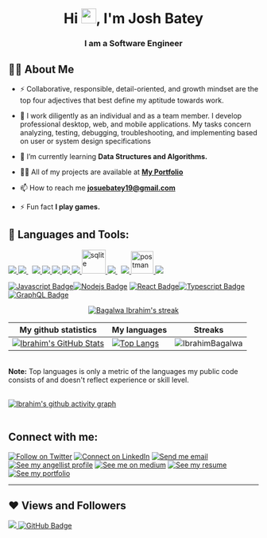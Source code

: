 
<h1 align="center">Hi <img src="https://raw.githubusercontent.com/MartinHeinz/MartinHeinz/master/wave.gif" width="30px">, I'm Josh Batey</h1>
<h3 align="center">I am a Software Engineer</h3>


## 🙋‍♂️ About Me

- ⚡ Collaborative, responsible, detail-oriented, and growth mindset are the top four adjectives that best define my aptitude towards work.

- 👯 I work diligently as an individual and as a team member. I develop professional desktop, web, and mobile applications. My tasks concern analyzing, testing, debugging, troubleshooting, and implementing based on user or system design specifications
  
- 🌱 I’m currently learning **Data Structures and Algorithms.**

<!-- - 👯 I’m looking to collaborate on **OpenSource Projects** -->

- 👨‍💻 All of my projects are available at **[My Portfolio](#)**

- 📫 How to reach me **josuebatey19@gmail.com**

- ⚡ Fun fact **I play games.**

## 🚀 Languages and Tools:

<p align="left"> 
    <a href="https://developer.mozilla.org/en-US/docs/Web/JavaScript" target="_blank"> <img src="https://img.icons8.com/color/48/000000/javascript.png"/> </a> 
    <a style="padding-right:8px;" href="https://https://www.djangoproject.com/" target="_blank"> <img src="https://img.icons8.com/color/48/000000/django.png"/> </a> 
<!--     <a href="https://expressjs.com" target="_blank"> <img src="https://raw.githubusercontent.com/devicons/devicon/master/icons/express/express-original-wordmark.svg" alt="express" width="40" height="40"/> </a> -->
<!--     <a href="https://reactjs.org/" target="_blank"> <img src="https://img.icons8.com/color/48/000000/react-native.png"/> </a> -->
<!--     <a href="https://redux.js.org" target="_blank"> <img src="https://img.icons8.com/color/48/000000/redux.png"/> </a> -->
    <a href="https://www.python.org" target="_blank"> <img src="https://img.icons8.com/color/48/000000/python.png"/> </a> 
    <a href="https://www.w3.org/html/" target="_blank"> <img src="https://img.icons8.com/color/48/000000/html-5.png"/> </a> 
    <a href="https://www.w3schools.com/css/" target="_blank"> <img src="https://img.icons8.com/color/48/000000/css3.png"/> </a> 
    <a href="https://getbootstrap.com" target="_blank"> <img src="https://img.icons8.com/color/48/000000/bootstrap.png"/> </a> 
    <a href="https://www.java.com" target="_blank"> <img src="https://img.icons8.com/color/48/000000/java-coffee-cup-logo.png"/> </a>
    <!-- <a href="https://spring.io/projects/spring-boot" target="_blank"> <img src="https://img.icons8.com/color/48/000000/spring-logo.png"/> </a>  -->
    <a href="https://www.sqlite.org" target="_blank"> <img src="https://e7.pngegg.com/pngimages/778/255/png-clipart-sqlite-database-android-mysql-android-text-logo.png" alt="sqlite" width="48" height="48"/> </a> 
    <a style="padding-right:8px;" href="https://www.mysql.com/" target="_blank"> <img src="https://img.icons8.com/fluent/50/000000/mysql-logo.png"/> </a>
    <a href="https://firebase.google.com/" target="_blank"> <img src="https://img.icons8.com/color/48/000000/SQLite.png"/> </a> 
    <a href="https://postman.com" target="_blank"> <img src="https://www.vectorlogo.zone/logos/getpostman/getpostman-icon.svg" alt="postman" width="45" height="45"/> </a>   
    <a href="https://git-scm.com/" target="_blank"> <img src="https://img.icons8.com/color/48/000000/git.png"/> </a> 
    <!-- <a href="https://www.jenkins.io" target="_blank"> <img src="https://www.vectorlogo.zone/logos/jenkins/jenkins-icon.svg" alt="jenkins" width="48" height="48"/> </a>  -->
</p>

[![Javascript Badge](https://img.shields.io/badge/-Javascript-F0DB4F?style=for-the-badge&labelColor=black&logo=javascript&logoColor=F0DB4F)](#)[![Nodejs Badge](https://img.shields.io/badge/-Nodejs-3C873A?style=for-the-badge&labelColor=black&logo=node.js&logoColor=3C873A)](#) [![React Badge](https://img.shields.io/badge/-React-61DBFB?style=for-the-badge&labelColor=black&logo=react&logoColor=61DBFB)](#)[![Typescript Badge](https://img.shields.io/badge/-Typescript-007acc?style=for-the-badge&labelColor=black&logo=typescript&logoColor=007acc)](#)  [![GraphQL Badge](https://img.shields.io/badge/-GraphQl-e535ab?style=for-the-badge&labelColor=black&logo=node.js&logoColor=e535ab)](#)
<br/>

<p align="center">
    <a href="https://github.com/IbrahimBagalwa/github-readme-streak-stats">
        <img title="🔥 Get streak stats for your profile at git.io/streak-stats" alt="Bagalwa Ibrahim's streak" src="https://github-readme-streak-stats.herokuapp.com/?user=IbrahimBagalwa&theme=black-ice&hide_border=true&stroke=0000&background=060A0CD0"/>
    </a>
</p>

|My github statistics|My languages|Streaks|
|-|-|-|
|[![Ibrahim's GitHub Stats](https://github-readme-stats.vercel.app/api?username=IbrahimBagalwa&show_icons=true&theme=dark&hide_title=true)](https://github.com/IbrahimBagalwa)|[![Top Langs](https://github-readme-stats.vercel.app/api/top-langs/?username=IbrahimBagalwa&show_icons=true&theme=dark&layout=compact&hide_title=true)](https://github.com/IbrahimBagalwa)|![IbrahimBagalwa](https://github-readme-streak-stats.herokuapp.com/?user=IbrahimBagalwa&theme=dark)
<br/>
  <b>Note:</b> Top languages is only a metric of the languages my public code consists of and doesn't reflect experience or skill level.


<br/>
<br/>

[![Ibrahim's github activity graph](https://activity-graph.herokuapp.com/graph?username=IbrahimBagalwa&bg_color=0D1117&color=5BCDEC&line=5BCDEC&point=FFFFFF&area=true&hide_border=true)](https://github.com/IbrahimBagalwa/github-readme-activity-graph)
<br/>
<br/>

## Connect with me:
<p align="left">

[![Follow on Twitter](https://img.shields.io/badge/--twitter?label=Twitter&logo=Twitter&style=social)](https://twitter.com/ibrahim_Bagalwa) [![Connect on LinkedIn](https://img.shields.io/badge/--linkedin?label=LinkedIn&logo=LinkedIn&style=social)](https://www.linkedin.com/in/IbrahimBagalwa) [![Send me email](https://img.shields.io/badge/--gmail?label=Gmail&logo=Gmail&style=social)](mailto:bagmurhulaibrahim@gmail.com) [![See my angellist profile](https://img.shields.io/badge/--angellist?label=AngelList&logo=AngelList&style=social)](#) [![See me on medium](https://img.shields.io/badge/--medium?label=Medium&logo=medium&style=social)](#) [![See my resume](https://img.shields.io/badge/--resume?label=Resume&logo=resume&style=social)](#) [![See my portfolio](https://img.shields.io/badge/--portfolio?label=Portfolio&logo=portfolio&style=social)](#)
___
</p>

## ❤ Views and Followers
<a href="https://github.com/IbrahimBagalwa/github-profile-views-counter">
    <img src="https://komarev.com/ghpvc/?username=IbrahimBagalwa">
</a>
<a href="https://github.com/IbrahimBagalwa?tab=followers"><img src="https://img.shields.io/github/followers/IbrahimBagalwa?label=Followers&style=social" alt="GitHub Badge"></a>
